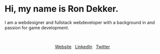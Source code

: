 <br/>

# Hi, my name is Ron Dekker.

I am a webdesigner and fullstack webdeveloper with a background in and passion for game development.

<br/>

<div align="center">

  [Website](https://www.rondekker.com/) &#160; [LinkedIn](https://www.linkedin.com/in/dekkerron/) &#160; [Twitter](https://www.twitter.com/redkenrok/)

</div>

<br/>
